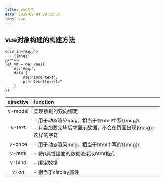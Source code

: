 ```yaml
---
title: vue指令
date: 2019-09-04 09:32:03
tags: vue
---
```

## vue对象构建的构建方法
```
<div id="#app">
    {{msg}}
</div>
let vm = new Vue({
    el:'#app',
    data:{
        msg:"some text",
        p:"<h1>hello</h1>"
    }
})
```


| directive | function                                                                                                   |
| :-:       | :-                                                                                                         |
| v-model   | 实现数据的双向绑定                                                                                         |
| v-text    | - 用于动态渲染msg，相当于在html中写{{msg}}<br> - 有当加载完毕后才显示数据，不会在页面出现{{msg}}这样的字符 |
| v-once | - 用于动态渲染msg，相当于html中写的{{msg}}   |
| v-html | - 将p属性里面的数据渲染成html格式            |
| v-bind | - 绑定数据                                   |
| v-on   | - 相当于display属性                          |


